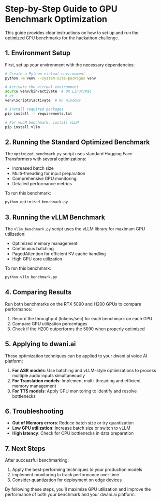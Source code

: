 # Step-by-Step Guide to GPU Benchmark Optimization

This guide provides clear instructions on how to set up and run the optimized GPU benchmarks for the hackathon challenge.

## 1. Environment Setup

First, set up your environment with the necessary dependencies:

```bash
# Create a Python virtual environment
python -m venv --system-site-packages venv

# Activate the virtual environment
source venv/bin/activate  # On Linux/Mac
# or
venv\Scripts\activate  # On Windows

# Install required packages
pip install -r requirements.txt

# For vLLM benchmark, install vLLM
pip install vllm
```

## 2. Running the Standard Optimized Benchmark

The `optimized_benchmark.py` script uses standard Hugging Face Transformers with several optimizations:

- Increased batch size
- Multi-threading for input preparation
- Comprehensive GPU monitoring
- Detailed performance metrics

To run this benchmark:

```bash
python optimized_benchmark.py
```

## 3. Running the vLLM Benchmark

The `vllm_benchmark.py` script uses the vLLM library for maximum GPU utilization:

- Optimized memory management
- Continuous batching
- PagedAttention for efficient KV cache handling
- High GPU core utilization

To run this benchmark:

```bash
python vllm_benchmark.py
```

## 4. Comparing Results

Run both benchmarks on the RTX 5090 and H200 GPUs to compare performance:

1. Record the throughput (tokens/sec) for each benchmark on each GPU
2. Compare GPU utilization percentages
3. Check if the H200 outperforms the 5090 when properly optimized

## 5. Applying to dwani.ai

These optimization techniques can be applied to your dwani.ai voice AI platform:

1. **For ASR models**: Use batching and vLLM-style optimizations to process multiple audio inputs simultaneously
2. **For Translation models**: Implement multi-threading and efficient memory management
3. **For TTS models**: Apply GPU monitoring to identify and resolve bottlenecks

## 6. Troubleshooting

- **Out of Memory errors**: Reduce batch size or try quantization
- **Low GPU utilization**: Increase batch size or switch to vLLM
- **High latency**: Check for CPU bottlenecks in data preparation

## 7. Next Steps

After successful benchmarking:

1. Apply the best-performing techniques to your production models
2. Implement monitoring to track performance over time
3. Consider quantization for deployment on edge devices

By following these steps, you'll maximize GPU utilization and improve the performance of both your benchmark and your dwani.ai platform.
